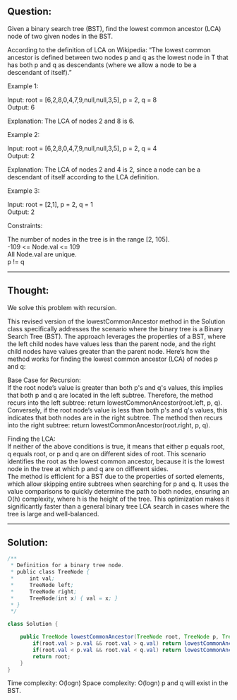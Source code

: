## Question:

Given a binary search tree (BST), find the lowest common ancestor (LCA) node of two given nodes in the BST.  

According to the definition of LCA on Wikipedia: “The lowest common ancestor is defined between two nodes p and q as the lowest node in T that has both p and q as descendants (where we allow a node to be a descendant of itself).”  

Example 1:  

Input: root = [6,2,8,0,4,7,9,null,null,3,5], p = 2, q = 8  
Output: 6  

Explanation: The LCA of nodes 2 and 8 is 6.  

Example 2:  

Input: root = [6,2,8,0,4,7,9,null,null,3,5], p = 2, q = 4  
Output: 2  

Explanation: The LCA of nodes 2 and 4 is 2, since a node can be a descendant of itself according to the LCA definition.  

Example 3:  

Input: root = [2,1], p = 2, q = 1  
Output: 2  

Constraints:  

The number of nodes in the tree is in the range [2, 105].  
-109 <= Node.val <= 109  
All Node.val are unique.  
p != q  

---
## Thought:
We solve this problem with recursion. 

This revised version of the lowestCommonAncestor method in the Solution class specifically addresses the scenario where the binary tree is a Binary Search Tree (BST). The approach leverages the properties of a BST, where the left child nodes have values less than the parent node, and the right child nodes have values greater than the parent node. Here’s how the method works for finding the lowest common ancestor (LCA) of nodes p and q:  

Base Case for Recursion:  
If the root node’s value is greater than both p's and q's values, this implies that both p and q are located in the left subtree. Therefore, the method recurs into the left subtree: return lowestCommonAncestor(root.left, p, q).  
Conversely, if the root node’s value is less than both p's and q's values, this indicates that both nodes are in the right subtree. The method then recurs into the right subtree: return lowestCommonAncestor(root.right, p, q).  

Finding the LCA:  
If neither of the above conditions is true, it means that either p equals root, q equals root, or p and q are on different sides of root. This scenario identifies the root as the lowest common ancestor, because it is the lowest node in the tree at which p and q are on different sides.  
The method is efficient for a BST due to the properties of sorted elements, which allow skipping entire subtrees when searching for p and q. It uses the value comparisons to quickly determine the path to both nodes, ensuring an O(h) complexity, where h is the height of the tree. This optimization makes it significantly faster than a general binary tree LCA search in cases where the tree is large and well-balanced.  

---
## Solution:
```Java
/**
 * Definition for a binary tree node.
 * public class TreeNode {
 *     int val;
 *     TreeNode left;
 *     TreeNode right;
 *     TreeNode(int x) { val = x; }
 * }
 */

class Solution {

    public TreeNode lowestCommonAncestor(TreeNode root, TreeNode p, TreeNode q) {
        if(root.val > p.val && root.val > q.val) return lowestCommonAncestor(root.left, p, q);
        if(root.val < p.val && root.val < q.val) return lowestCommonAncestor(root.right, p, q);
        return root;
    }
}
```
Time complexity: O(logn) 
Space complexity: O(logn)
p and q will exist in the BST.
